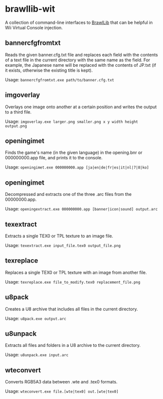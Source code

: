 # brawllib-wit

A collection of command-line interfaces to [BrawlLib](https://github.com/soopercool101/BrawlCrate) that can be helpful in Wii Virtual Console injection.

## bannercfgfromtxt

Reads the given banner.cfg.txt file and replaces each field with the contents of a text file in the current directory with the same name as the field.
For example, the Japanese name will be replaced with the contents of JP.txt (if it exists, otherwise the existing title is kept).

Usage: `bannercfgfromtxt.exe path/to/banner.cfg.txt`

## imgoverlay

Overlays one image onto another at a certain position and writes the output to a third file.

Usage: `imgoverlay.exe larger.png smaller.png x y width height output.png`

## openingimet

Finds the game's name (in the given language) in the opening.bnr or 000000000.app file, and prints it to the console.

Usage: `openingimet.exe 000000000.app [ja|en|de|fr|es|it|nl|7|8|ko]`

## openingimet

Decompressed and extracts one of the three .arc files from the 00000000.app.

Usage: `openingextract.exe 000000000.app [banner|icon|sound] output.arc`

## texextract

Extracts a single TEX0 or TPL texture to an image file.

Usage: `texextract.exe input_file.tex0 output_file.png`

## texreplace

Replaces a single TEX0 or TPL texture with an image from another file.

Usage: `texreplace.exe file_to_modify.tex0 replacement_file.png`

## u8pack

Creates a U8 archive that includes all files in the current directory.

Usage: `u8pack.exe output.arc`

## u8unpack

Extracts all files and folders in a U8 archive to the current directory.

Usage: `u8unpack.exe input.arc`

## wteconvert

Converts RGB5A3 data between .wte and .tex0 formats.

Usage: `wteconvert.exe file.[wte|tex0] out.[wte|tex0]`

